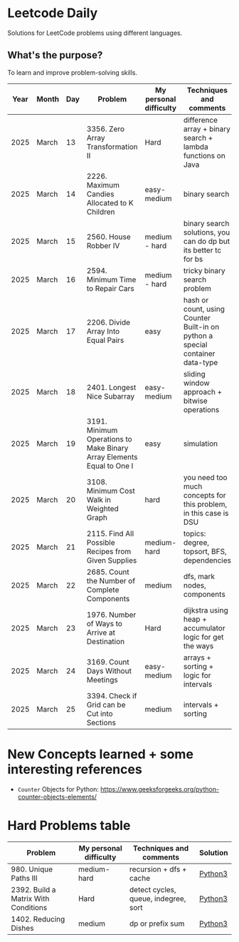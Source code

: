 # Leetcode Daily
Solutions for LeetCode problems using different languages.

## What's the purpose?
To learn and improve problem-solving skills.

| Year | Month | Day | Problem                                | My personal difficulty | Techniques and comments                              | Solution|
| ---- | ----- | --- | -------------------------------------- | ---------------------- | ---------------------------------------------------- | ---- |
| 2025 | March | 13  | 3356. Zero Array Transformation II     | Hard                   | difference array + binary search + lambda functions on Java | [Java](2025/March/013/3356_ZeroArrayTransformationII.java) |
| 2025 | March | 14  | 2226. Maximum Candies Allocated to K Children     | easy-medium                   | binary search | [Java](2025/March/014/2226_MaximumCandiesAllocatedtoKChildren.java) |
| 2025 | March | 15  | 2560. House Robber IV     |  medium - hard                   | binary search solutions, you can do dp but its better tc for bs | [Java](2025/March/015/2560_HouseRobberIV.java) |
| 2025 | March | 16  | 2594. Minimum Time to Repair Cars     |  medium - hard                   | tricky binary search problem | [Python3](2025/March/016/2594_MinimumTimetoRepairCars.py) |
| 2025 | March | 17  | 2206. Divide Array Into Equal Pairs     |  easy                  | hash or count, using Counter Built-in on python a special container data-type | [Python3](2025/March/017/2206_DivideArrayIntoEqualPairs.py) |
| 2025 | March | 18  | 2401. Longest Nice Subarray     |  easy-medium                  | sliding window approach + bitwise operations | [Python3](2025/March/018/2401LongestNiceSubarray.py) |
| 2025 | March | 19  | 3191. Minimum Operations to Make Binary Array Elements Equal to One I     |  easy                  | simulation | [Python3](2025/March/019/3191_MinimumOperationstoMakeBinaryArrayElementsEqualtoOneI.py) |
| 2025 | March | 20  | 3108. Minimum Cost Walk in Weighted Graph     |  hard                  | you need too much concepts for this problem, in this case is DSU | [Python3](2025/March/020/3108_MinimumCostWalkinWeightedGraph.py) |
| 2025 | March | 21  | 2115. Find All Possible Recipes from Given Supplies     |  medium-hard                  | topics: degree, topsort, BFS, dependencies | [Python3](2025/March/021/2115FindAllPossibleRecipesfromGivenSupplies.py) |
| 2025 | March | 22  | 2685. Count the Number of Complete Components     |  medium                  | dfs, mark nodes, components | [Python3](2025/March/022/2685_CountTheNumberOfCompleteComponents.py) |
| 2025 | March | 23  | 1976. Number of Ways to Arrive at Destination     |  Hard                  | dijkstra using heap + accumulator logic for get the ways | [Python3](2025/March/023/1976_NumberOfWaysToArriveAtDestination.py) |
| 2025 | March | 24  | 3169. Count Days Without Meetings     |  easy-medium                  | arrays + sorting + logic for intervals | [Python3](2025/March/024/3169_CountDaysWithoutMeetings.py) |
| 2025 | March | 25  | 3394. Check if Grid can be Cut into Sections     |  medium                  | intervals + sorting | [Python3](2025/March/025/3394_CheckIfGridCanBeCutIntoSections.py) |

# New Concepts learned + some interesting references
* `Counter` Objects for Python: https://www.geeksforgeeks.org/python-counter-objects-elements/


# Hard Problems table

| Problem                                | My personal difficulty | Techniques and comments                              | Solution|
| -------------------------------------- | ---------------------- | ---------------------------------------------------- | ---- |
| 980. Unique Paths III | medium-hard | recursion + dfs + cache | [Python3](Hard/0980_UniquePathsIII.py) |
| 2392. Build a Matrix With Conditions | Hard | detect cycles, queue, indegree, sort | [Python3](Hard/2392_BuildAMatrixWithConditions.py) |
| 1402. Reducing Dishes | medium | dp or prefix sum | [Python3](Hard/1402_ReducingDishes.py) |
